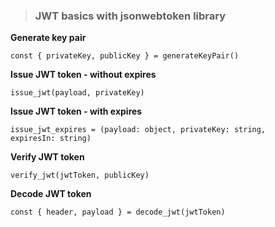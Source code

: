 > ### JWT basics with jsonwebtoken library

**Generate key pair**

<code>const { privateKey, publicKey } = generateKeyPair()</code>

**Issue JWT token - without expires**

<code>issue_jwt(payload, privateKey)</code>

**Issue JWT token - with expires**

<code>issue_jwt_expires = (payload: object, privateKey: string, expiresIn: string)</code>

**Verify JWT token**

<code>verify_jwt(jwtToken, publicKey)</code>

**Decode JWT token**

<code>const { header, payload } = decode_jwt(jwtToken)</code>


